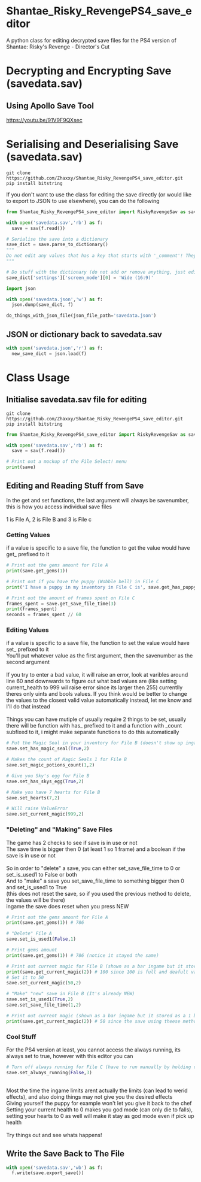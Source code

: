 # Shantae_Risky_RevengePS4_save_editor
A python class for editing decrypted save files for the PS4 version of Shantae: Risky's Revenge - Director's Cut

# Decrypting and Encrypting Save (savedata.sav) #
## Using Apollo Save Tool ##
https://youtu.be/91V9F9QXsec

# Serialising and Deserialising Save (savedata.sav) #
```
git clone https://github.com/Zhaxxy/Shantae_Risky_RevengePS4_save_editor.git
pip install bitstring
```
If you don't want to use the class for editing the save directly (or would like to export to JSON to use elsewhere), you can do the following
```python
from Shantae_Risky_RevengePS4_save_editor import RiskyRevengeSav as sav

with open('savedata.sav','rb') as f:
  save = sav(f.read())

# Serialise the save into a dictionary 
save_dict = save.parse_to_dictionary()
"""
Do not edit any values that has a key that starts with '_comment'! They are comments just to tell you the limitaions of said value, usually max number
"""

# Do stuff with the dictionary (do not add or remove anything, just edit values)
save_dict['settings']['screen_mode'][0] = 'Wide (16:9)'

import json

with open('savedata.json','w') as f:
  json.dump(save_dict, f)

do_things_with_json_file(json_file_path='savedata.json')
```
## JSON or dictionary back to savedata.sav ##
```python
with open('savedata.json','r') as f:
  new_save_dict = json.load(f)
```

# Class Usage #
## Initialise savedata.sav file for editing ##
```
git clone https://github.com/Zhaxxy/Shantae_Risky_RevengePS4_save_editor.git
pip install bitstring
```

```python
from Shantae_Risky_RevengePS4_save_editor import RiskyRevengeSav as sav

with open('savedata.sav','rb') as f:
  save = sav(f.read())

# Print out a mockup of the File Select! menu
print(save)
```
## Editing and Reading Stuff from Save ##
In the get and set functions, the last argument will always be savenumber, this is how you access individual save files<br />
<br />
1 is File A, 2 is File B and 3 is File c

### Getting Values ###
if a value is specific to a save file, the function to get the value would have get_ prefixed to it
```python
# Print out the gems amount for File A
print(save.get_gems(1))

# Print out if you have the puppy (Wobble bell) in File C
print('I have a puppy in my inventory in File C is', save.get_has_puppy(3))

# Print out the amount of frames spent on File C
frames_spent = save.get_save_file_time(3)
print(frames_spent)
seconds = frames_spent // 60
```
### Editing Values ###
if a value is specific to a save file, the function to set the value would have set_ prefixed to it<br />
You'll put whatever value as the first argument, then the savenumber as the second argument<br />
<br />
If you try to enter a bad value, it will raise an error, look at varibles around line 60 and downwards to figure out what bad values are (like setting current_health to 999 wil raise error since its larger then 255) currentlly theres only uints and bools values. If you think would be better to change the values to the closest valid value automatically instead, let me know and I'll do that instead
<br />
<br />
Things you can have mutiple of usually require 2 things to be set, usually there will be function with has_ prefixed to it and a function with _count subfixed to it, i might make separate functions to do this automatically
```python
# Put the Magic Seal in your inventory for File B (doesn't show up ingame if the count is 0)
save.set_has_magic_seal(True,2)

# Makes the count of Magic Seals 1 for File B
save.set_magic_potions_count(1,2)

# Give you Sky's egg for File B
save.set_has_skys_egg(True,2)

# Make you have 7 hearts for File B
save.set_hearts(7,2)

# Will raise ValueError
save.set_current_magic(999,2)
```
### "Deleting" and "Making" Save Files ###
The game has 2 checks to see if save is in use or not<br />
The save time is bigger then 0 (at least 1 so 1 frame) and a boolean if the save is in use or not
<br />
<br />
So in order to "delete" a save, you can either set_save_file_time to 0 or set_is_used1 to False or both<br />
And to "make" a save you set_save_file_time to something bigger then 0 and set_is_used1 to True<br />(this does not reset the save, so if you used the previous method to delete, the values will be there)<br />
ingame the save does reset when you press NEW
```python
# Print out the gems amount for File A
print(save.get_gems(1)) # 786

# "Delete" File A
save.set_is_used1(False,1)

# Print gems amount
print(save.get_gems(1)) # 786 (notice it stayed the same)

# Print out current magic for File B (shown as a bar ingame but it stored as a 1 byte uint)
print(save.get_current_magic(2)) # 100 since 100 is full and deafult value
# Set it to 50
save.set_current_magic(50,2)

# "Make" "new" save in File B (It's already NEW)
save.set_is_used1(True,2)
save.set_save_file_time(1,2)

# Print out current magic (shown as a bar ingame but it stored as a 1 byte uint)
print(save.get_current_magic(2)) # 50 since the save using theese methods aren't effected 
```

### Cool Stuff ###
For the PS4 version at least, you cannot access the always running, its always set to true, however with this editor you can
```python
# Turn off always running for File C (have to run manually by holding circle)
save.set_always_running(False,3)
```
<br />
Most the time the ingame limits arent actually the limits (can lead to werid effects), and also doing things may not give you the desired effects<br />
Giving yourself the puppy for example won't let you give it back to the chef<br />
Setting your current health to 0 makes you god mode (can only die to falls), setting your hearts to 0 as well will make it stay as god mode even if pick up health<br /><br />
Try things out and see whats happens!

## Write the Save Back to The File ##
```python
with open('savedata.sav','wb') as f:
  f.write(save.export_save())
```
